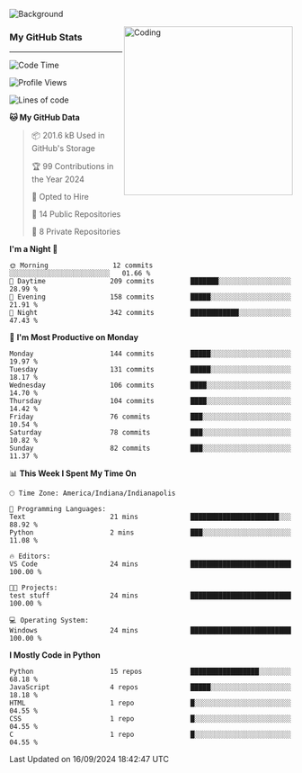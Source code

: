![Background](https://github.com/Nguyen-Noah/Nguyen-Noah/assets/112649680/f5d2296f-0508-400c-abcf-47c085708a2a)

<img align="right" alt="Coding" width="300" src="https://cdn.dribbble.com/users/1277312/screenshots/14733298/media/39b1045e593737587dd60e42c8422d1f.gif" >

### My GitHub Stats
---
<!--START_SECTION:waka-->
![Code Time](http://img.shields.io/badge/Code%20Time-199%20hrs%2033%20mins-blue)

![Profile Views](http://img.shields.io/badge/Profile%20Views-0-blue)

![Lines of code](https://img.shields.io/badge/From%20Hello%20World%20I%27ve%20Written-147.5%20thousand%20lines%20of%20code-blue)

**🐱 My GitHub Data** 

> 📦 201.6 kB Used in GitHub's Storage 
 > 
> 🏆 99 Contributions in the Year 2024
 > 
> 💼 Opted to Hire
 > 
> 📜 14 Public Repositories 
 > 
> 🔑 8 Private Repositories 
 > 
**I'm a Night 🦉** 

```text
🌞 Morning                12 commits          ░░░░░░░░░░░░░░░░░░░░░░░░░   01.66 % 
🌆 Daytime                209 commits         ███████░░░░░░░░░░░░░░░░░░   28.99 % 
🌃 Evening                158 commits         █████░░░░░░░░░░░░░░░░░░░░   21.91 % 
🌙 Night                  342 commits         ████████████░░░░░░░░░░░░░   47.43 % 
```
📅 **I'm Most Productive on Monday** 

```text
Monday                   144 commits         █████░░░░░░░░░░░░░░░░░░░░   19.97 % 
Tuesday                  131 commits         █████░░░░░░░░░░░░░░░░░░░░   18.17 % 
Wednesday                106 commits         ████░░░░░░░░░░░░░░░░░░░░░   14.70 % 
Thursday                 104 commits         ████░░░░░░░░░░░░░░░░░░░░░   14.42 % 
Friday                   76 commits          ███░░░░░░░░░░░░░░░░░░░░░░   10.54 % 
Saturday                 78 commits          ███░░░░░░░░░░░░░░░░░░░░░░   10.82 % 
Sunday                   82 commits          ███░░░░░░░░░░░░░░░░░░░░░░   11.37 % 
```


📊 **This Week I Spent My Time On** 

```text
🕑︎ Time Zone: America/Indiana/Indianapolis

💬 Programming Languages: 
Text                     21 mins             ██████████████████████░░░   88.92 % 
Python                   2 mins              ███░░░░░░░░░░░░░░░░░░░░░░   11.08 % 

🔥 Editors: 
VS Code                  24 mins             █████████████████████████   100.00 % 

🐱‍💻 Projects: 
test stuff               24 mins             █████████████████████████   100.00 % 

💻 Operating System: 
Windows                  24 mins             █████████████████████████   100.00 % 
```

**I Mostly Code in Python** 

```text
Python                   15 repos            █████████████████░░░░░░░░   68.18 % 
JavaScript               4 repos             █████░░░░░░░░░░░░░░░░░░░░   18.18 % 
HTML                     1 repo              █░░░░░░░░░░░░░░░░░░░░░░░░   04.55 % 
CSS                      1 repo              █░░░░░░░░░░░░░░░░░░░░░░░░   04.55 % 
C                        1 repo              █░░░░░░░░░░░░░░░░░░░░░░░░   04.55 % 
```




 Last Updated on 16/09/2024 18:42:47 UTC
<!--END_SECTION:waka-->

<!--
**Nguyen-Noah/Nguyen-Noah** is a ✨ _special_ ✨ repository because its `README.md` (this file) appears on your GitHub profile.

Here are some ideas to get you started:

- 🔭 I’m currently working on ...
- 🌱 I’m currently learning ...
- 👯 I’m looking to collaborate on ...
- 🤔 I’m looking for help with ...
- 💬 Ask me about ...
- 📫 How to reach me: ...
- 😄 Pronouns: ...
- ⚡ Fun fact: ...
-->

